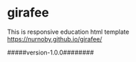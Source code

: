 # girafee
This is responsive education html template
https://nurnoby.github.io/girafee/

#####version-1.0.0########
